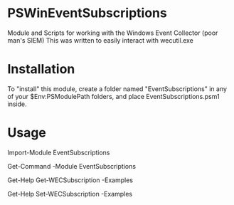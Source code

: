 # PSWinEventSubscriptions
Module and Scripts for working with the Windows Event Collector (poor man's SIEM)
This was written to easily interact with wecutil.exe

# Installation
To "install" this module, create a folder named "EventSubscriptions" in any of your $Env:PSModulePath folders, and place EventSubscriptions.psm1 inside.

# Usage
Import-Module EventSubscriptions

Get-Command -Module EventSubscriptions

Get-Help Get-WECSubscription -Examples

Get-Help Set-WECSubscription -Examples